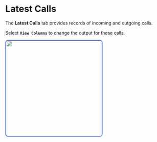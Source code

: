 # Latest Calls

The **Latest Calls** tab provides records of incoming and outgoing calls.

Select **`View Columns`** to change the output for these calls.

<img src= "/customer-portal/img/latestcalls1.png" width= "300" style="border: 2px solid #4472C4; border-radius: 8px;"> 
